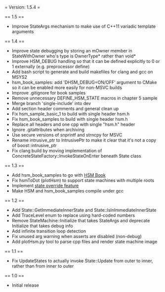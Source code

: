 = Version: 1.5.4 =

== 1.5 ==
- Improve StateArgs mechanism to make use of C++11 variadic template arguments

== 1.4 ==
- Improve state debugging by storing an mOwner member in StateWithOwner who's type is OwnerType* rather than void*
- Improve HSM_DEBUG handling so that it can be defined explicitly to 0 or 1 externally (e.g. preprocessor define)
- Add bash script to generate and build makefiles for clang and gcc on MSYS2
- hsm_book_samples: add 'DHSM_DEBUG=ON/OFF' argument to CMake so it can be enabled more easily for non-MSVC builds
- Improve .gitignore for book samples
- Remove unnecessary DEFINE_HSM_STATE macros in chapter 5 sample
- Merge branch 'single-include' into dev
- Add section header comments and general clean up
- Fix hsm_sample_basic_1 to build with single header hsm.h
- Fix hsm_book_samples to build with single header hsm.h
- Replace all headers and one cpp with single "hsm.h" header
- Ignore .gitattributes when archiving
- Use secure versions of snprintf and strncpy for MSVC
- Rename intrusive_ptr to IntrusivePtr to make it clear that it's not a copy of boost::intrusive_ptr
- Fix clang build by moving implementation of ConcreteStateFactory::InvokeStateOnEnter beneath State class

== 1.3 ==
- Add hsm_book_samples to go with [HSM Book](https://github.com/amaiorano/hsm/wiki)
- Fix hsmToDot (plotHsm) to support state machines with multiple roots
- Implement [state override feature](https://github.com/amaiorano/hsm/wiki/Chapter-4.-Advanced-Techniques#sharing-state-machines-state-overrides)
- Make HSM and hsm_book_samples compile under gcc

== 1.2 ==
- Add State::GetImmediateInnerState<StateType> and State::IsInImmediateInnerState<StateType>
- Add TraceLevel enum to replace using hard-coded numbers
- Remove StateMachine::Initialize that takes StateArgs and deprecate Initialize that takes debug info
- Add infinite transition loop detection
- Fix unused arg warning when asserts are disabled (non-debug)
- Add plotHsm.py tool to parse cpp files and render state machine image

== 1.1 ==
- Fix UpdateStates to actually invoke State::Update from outer to inner, rather than from inner to outer

== 1.0 ==
- Initial release
